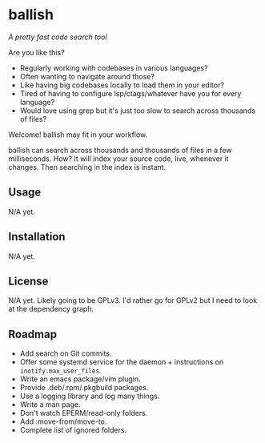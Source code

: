 # ballish

_A pretty fast code search tool_

Are you like this?

- Regularly working with codebases in various languages?
- Often wanting to navigate around those?
- Like having big codebases locally to load them in your editor?
- Tired of having to configure lsp/ctags/whatever have you for every
  language?
- Would love using grep but it's just too slow to search across
  thousands of files?

Welcome! ballish may fit in your workflow.

ballish can search across thousands and thousands of files in a few
milliseconds. How? It will index your source code, live, whenever it
changes. Then searching in the index is instant.

## Usage

N/A yet.

## Installation

N/A yet.

## License

N/A yet. Likely going to be GPLv3. I'd rather go for GPLv2 but I need
to look at the dependency graph.

## Roadmap

- Add search on Git commits.
- Offer some systemd service for the daemon + instructions on
  `inotify.max_user_files`.
- Write an emacs package/vim plugin.
- Provide .deb/.rpm/.pkgbuild packages.
- Use a logging library and log many things.
- Write a man page.
- Don't watch EPERM/read-only folders.
- Add :move-from/move-to.
- Complete list of ignored folders.
